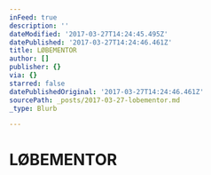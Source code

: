```yaml
---
inFeed: true
description: ''
dateModified: '2017-03-27T14:24:45.495Z'
datePublished: '2017-03-27T14:24:46.461Z'
title: LØBEMENTOR
author: []
publisher: {}
via: {}
starred: false
datePublishedOriginal: '2017-03-27T14:24:46.461Z'
sourcePath: _posts/2017-03-27-lobementor.md
_type: Blurb

---
```

# LØBEMENTOR